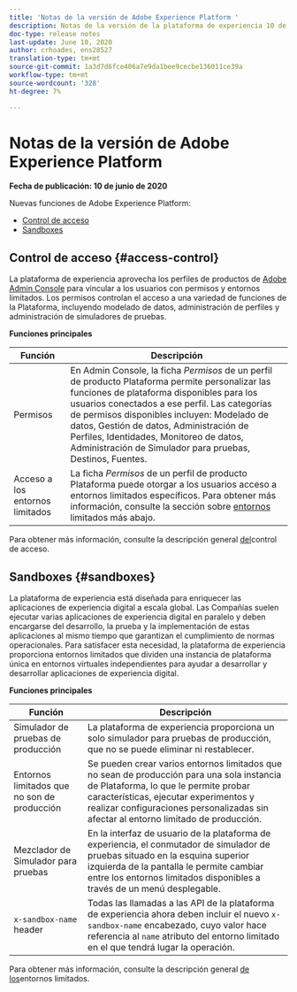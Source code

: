 ```yaml
---
title: 'Notas de la versión de Adobe Experience Platform '
description: Notas de la versión de la plataforma de experiencia 10 de junio de 2020
doc-type: release notes
last-update: June 10, 2020
author: crhoades, ens28527
translation-type: tm+mt
source-git-commit: 1a3d7d6fce406a7e9da1bee9cecbe136011ce39a
workflow-type: tm+mt
source-wordcount: '328'
ht-degree: 7%

---
```



# Notas de la versión de Adobe Experience Platform

**Fecha de publicación: 10 de junio de 2020**

Nuevas funciones de Adobe Experience Platform:

- [Control de acceso](#access-control)
- [Sandboxes](#sandboxes)

## Control de acceso {#access-control}

La plataforma de experiencia aprovecha los perfiles de productos de [Adobe Admin Console](https://adminconsole.adobe.com) para vincular a los usuarios con permisos y entornos limitados. Los permisos controlan el acceso a una variedad de funciones de la Plataforma, incluyendo modelado de datos, administración de perfiles y administración de simuladores de pruebas.

**Funciones principales**

| Función | Descripción |
|--- | ---|
| Permisos | En Admin Console, la ficha _Permisos_ de un perfil de producto Plataforma permite personalizar las funciones de plataforma disponibles para los usuarios conectados a ese perfil. Las categorías de permisos disponibles incluyen: Modelado de datos, Gestión de datos, Administración de Perfiles, Identidades, Monitoreo de datos, Administración de Simulador para pruebas, Destinos, Fuentes. |
| Acceso a los entornos limitados | La ficha _Permisos_ de un perfil de producto Plataforma puede otorgar a los usuarios acceso a entornos limitados específicos. Para obtener más información, consulte la sección sobre [entornos](#sandboxes) limitados más abajo. |

Para obtener más información, consulte la descripción general [del](../../access-control/home.md)control de acceso.

## Sandboxes {#sandboxes}

La plataforma de experiencia está diseñada para enriquecer las aplicaciones de experiencia digital a escala global. Las Compañías suelen ejecutar varias aplicaciones de experiencia digital en paralelo y deben encargarse del desarrollo, la prueba y la implementación de estas aplicaciones al mismo tiempo que garantizan el cumplimiento de normas operacionales. Para satisfacer esta necesidad, la plataforma de experiencia proporciona entornos limitados que dividen una instancia de plataforma única en entornos virtuales independientes para ayudar a desarrollar y desarrollar aplicaciones de experiencia digital.

**Funciones principales**

| Función | Descripción |
|--- | ---|
| Simulador de pruebas de producción | La plataforma de experiencia proporciona un solo simulador para pruebas de producción, que no se puede eliminar ni restablecer. |
| Entornos limitados que no son de producción | Se pueden crear varios entornos limitados que no sean de producción para una sola instancia de Plataforma, lo que le permite probar características, ejecutar experimentos y realizar configuraciones personalizadas sin afectar al entorno limitado de producción. |
| Mezclador de Simulador para pruebas | En la interfaz de usuario de la plataforma de experiencia, el conmutador de simulador de pruebas situado en la esquina superior izquierda de la pantalla le permite cambiar entre los entornos limitados disponibles a través de un menú desplegable. |
| `x-sandbox-name` header | Todas las llamadas a las API de la plataforma de experiencia ahora deben incluir el nuevo `x-sandbox-name` encabezado, cuyo valor hace referencia al `name` atributo del entorno limitado en el que tendrá lugar la operación. |

Para obtener más información, consulte la descripción general [de los](../../sandboxes/home.md)entornos limitados.